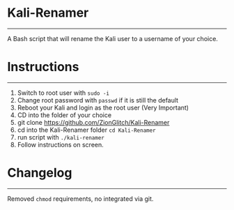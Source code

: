 # Kali-Renamer
***
A Bash script that will rename the Kali user to a username of your choice.

# Instructions
***
1. Switch to root user with `sudo -i`
2. Change root password with `passwd` if it is still the default
3. Reboot your Kali and login as the root user (Very Important)
5. CD into the folder of your choice
6. git clone https://github.com/ZionGlitch/Kali-Renamer
7. cd into the Kali-Renamer folder `cd Kali-Renamer`
8. run script with `./kali-renamer`
9. Follow instructions on screen.

# Changelog
***
Removed `chmod` requirements, no integrated via git.
